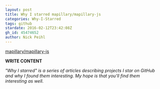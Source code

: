 ```yaml
---
layout: post
title: Why I starred mapillary/mapillary-js
categories: Why-I-Starred
tags: github
stardate: 2016-02-12T23:42:08Z
gh_id: 45474652
author: Nick Peihl
---
```


[mapillary/mapillary-js](https://github.com/mapillary/mapillary-js)

**WRITE CONTENT**

*"Why I starred" is a series of articles describing projects I star on GitHub and why I found them interesting. My hope is that you'll find them interesting as well.*

